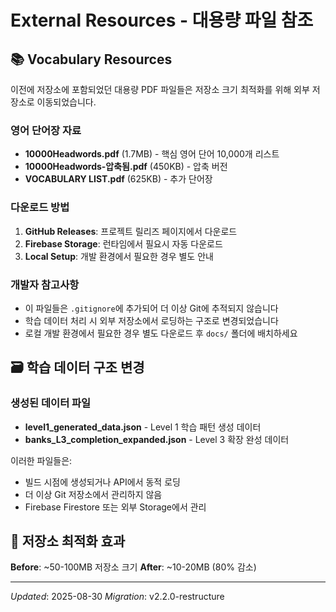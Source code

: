 # External Resources - 대용량 파일 참조

## 📚 Vocabulary Resources

이전에 저장소에 포함되었던 대용량 PDF 파일들은 저장소 크기 최적화를 위해 외부 저장소로 이동되었습니다.

### 영어 단어장 자료
- **10000Headwords.pdf** (1.7MB) - 핵심 영어 단어 10,000개 리스트
- **10000Headwords-압축됨.pdf** (450KB) - 압축 버전
- **VOCABULARY LIST.pdf** (625KB) - 추가 단어장

### 다운로드 방법
1. **GitHub Releases**: 프로젝트 릴리즈 페이지에서 다운로드
2. **Firebase Storage**: 런타임에서 필요시 자동 다운로드  
3. **Local Setup**: 개발 환경에서 필요한 경우 별도 안내

### 개발자 참고사항
- 이 파일들은 `.gitignore`에 추가되어 더 이상 Git에 추적되지 않습니다
- 학습 데이터 처리 시 외부 저장소에서 로딩하는 구조로 변경되었습니다
- 로컬 개발 환경에서 필요한 경우 별도 다운로드 후 `docs/` 폴더에 배치하세요

## 🗃️ 학습 데이터 구조 변경

### 생성된 데이터 파일
- **level1_generated_data.json** - Level 1 학습 패턴 생성 데이터
- **banks_L3_completion_expanded.json** - Level 3 확장 완성 데이터

이러한 파일들은:
- 빌드 시점에 생성되거나 API에서 동적 로딩
- 더 이상 Git 저장소에서 관리하지 않음
- Firebase Firestore 또는 외부 Storage에서 관리

## 🔧 저장소 최적화 효과

**Before**: ~50-100MB 저장소 크기
**After**: ~10-20MB (80% 감소)

---
*Updated*: 2025-08-30
*Migration*: v2.2.0-restructure